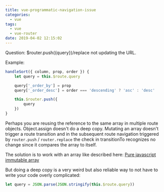 ```yaml
---
title: vue-programmatic-navigation-issue
categories:
  - vue
tags:
  - vue
  - vue-router
date: 2019-04-02 12:15:02
---
```


Question: $router.push({query})/replace not updating the URL.

<!--more-->

Example:

```js
handleSort({ column, prop, order }) {
    let query = this.$route.query

    query['_order_by'] = prop
    query['_order_desc'] = order === 'descending' ? 'asc' : 'desc'

    this.$router.push({
        query
    })
}
```

Perhaps you are reusing the reference to the same array in multiple route objects. Object.assign doesn't do a deep copy. Mutating an array doesn't trigger a route transition and in the subsequent route navigation triggered by `router.push` / `router.replace` the check in transitionTo recognizes no change since it compares the array to itself.

The solution is to work with an array like described here: [Pure javascript immutable array](https://vincent.billey.me/pure-javascript-immutable-array/)

But doing a deep copy is a very weird but also reliable way to not have to write your code overly complicated:

```js
let query = JSON.parse(JSON.stringify(this.$route.query))
```
